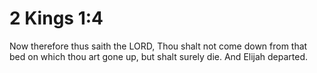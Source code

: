 # 2 Kings 1:4

Now therefore thus saith the LORD, Thou shalt not come down from that bed on which thou art gone up, but shalt surely die. And Elijah departed.